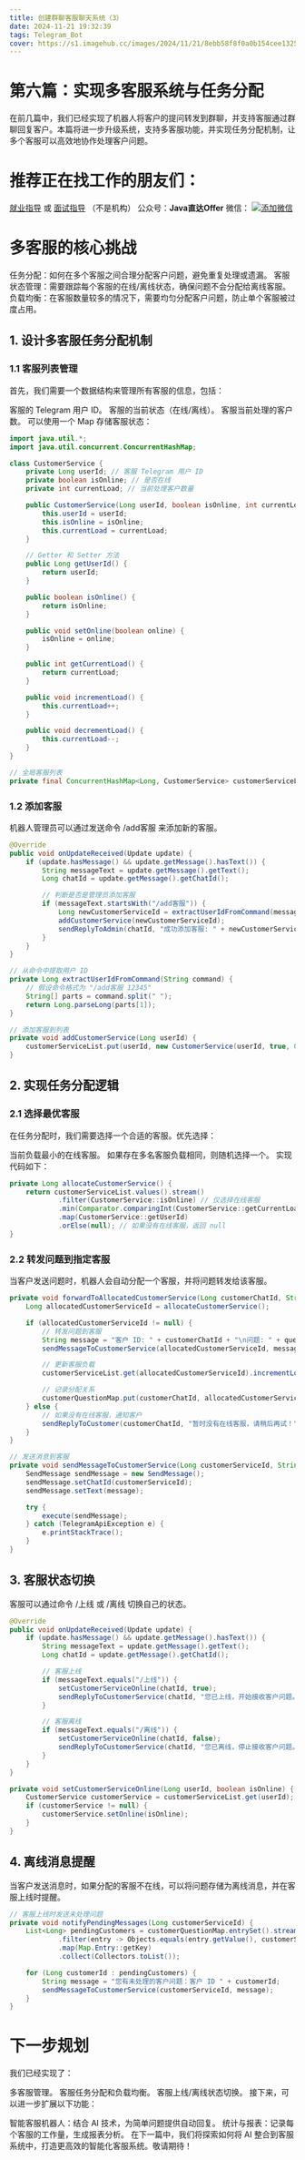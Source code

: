 ```yaml
---
title: 创建群聊客服聊天系统（3）
date: 2024-11-21 19:32:39
tags: Telegram_Bot
cover: https://s1.imagehub.cc/images/2024/11/21/8ebb58f8f0a0b154cee1325a1f390106.jpg
---
```

# 第六篇：实现多客服系统与任务分配
在前几篇中，我们已经实现了机器人将客户的提问转发到群聊，并支持客服通过群聊回复客户。本篇将进一步升级系统，支持多客服功能，并实现任务分配机制，让多个客服可以高效地协作处理客户问题。

# 推荐正在找工作的朋友们：
[就业指导](https://github.com/zlf521000/JavaOfferToYou)   或 [面试指导](https://gitee.com/luffy521000/JavaOfferToYou) （不是机构）
公众号：**Java直达Offer**
微信：
[![添加微信](https://s1.imagehub.cc/images/2024/11/10/32be5f45c45cf77547ca4b1315febf1d.th.jpg)](https://www.imagehub.cc/image/wechatCode.C09gn4)

# 多客服的核心挑战
任务分配：如何在多个客服之间合理分配客户问题，避免重复处理或遗漏。
客服状态管理：需要跟踪每个客服的在线/离线状态，确保问题不会分配给离线客服。
负载均衡：在客服数量较多的情况下，需要均匀分配客户问题，防止单个客服被过度占用。
## 1. 设计多客服任务分配机制
### 1.1 客服列表管理
首先，我们需要一个数据结构来管理所有客服的信息，包括：

客服的 Telegram 用户 ID。
客服的当前状态（在线/离线）。
客服当前处理的客户数。
可以使用一个 Map 存储客服状态：

```java
import java.util.*;
import java.util.concurrent.ConcurrentHashMap;

class CustomerService {
    private Long userId; // 客服 Telegram 用户 ID
    private boolean isOnline; // 是否在线
    private int currentLoad; // 当前处理客户数量

    public CustomerService(Long userId, boolean isOnline, int currentLoad) {
        this.userId = userId;
        this.isOnline = isOnline;
        this.currentLoad = currentLoad;
    }

    // Getter 和 Setter 方法
    public Long getUserId() {
        return userId;
    }

    public boolean isOnline() {
        return isOnline;
    }

    public void setOnline(boolean online) {
        isOnline = online;
    }

    public int getCurrentLoad() {
        return currentLoad;
    }

    public void incrementLoad() {
        this.currentLoad++;
    }

    public void decrementLoad() {
        this.currentLoad--;
    }
}

// 全局客服列表
private final ConcurrentHashMap<Long, CustomerService> customerServiceList = new ConcurrentHashMap<>();

```
### 1.2 添加客服
机器人管理员可以通过发送命令 /add客服 来添加新的客服。

```java
@Override
public void onUpdateReceived(Update update) {
    if (update.hasMessage() && update.getMessage().hasText()) {
        String messageText = update.getMessage().getText();
        Long chatId = update.getMessage().getChatId();

        // 判断是否是管理员添加客服
        if (messageText.startsWith("/add客服")) {
            Long newCustomerServiceId = extractUserIdFromCommand(messageText);
            addCustomerService(newCustomerServiceId);
            sendReplyToAdmin(chatId, "成功添加客服: " + newCustomerServiceId);
        }
    }
}

// 从命令中提取用户 ID
private Long extractUserIdFromCommand(String command) {
    // 假设命令格式为 "/add客服 12345"
    String[] parts = command.split(" ");
    return Long.parseLong(parts[1]);
}

// 添加客服到列表
private void addCustomerService(Long userId) {
    customerServiceList.put(userId, new CustomerService(userId, true, 0));
}

```
## 2. 实现任务分配逻辑
### 2.1 选择最优客服
在任务分配时，我们需要选择一个合适的客服。优先选择：

当前负载最小的在线客服。
如果存在多名客服负载相同，则随机选择一个。
实现代码如下：

```java
private Long allocateCustomerService() {
    return customerServiceList.values().stream()
            .filter(CustomerService::isOnline) // 仅选择在线客服
            .min(Comparator.comparingInt(CustomerService::getCurrentLoad)) // 按负载升序排序
            .map(CustomerService::getUserId)
            .orElse(null); // 如果没有在线客服，返回 null
}

```
### 2.2 转发问题到指定客服
当客户发送问题时，机器人会自动分配一个客服，并将问题转发给该客服。

```java
private void forwardToAllocatedCustomerService(Long customerChatId, String question) {
    Long allocatedCustomerServiceId = allocateCustomerService();

    if (allocatedCustomerServiceId != null) {
        // 转发问题到客服
        String message = "客户 ID: " + customerChatId + "\n问题: " + question;
        sendMessageToCustomerService(allocatedCustomerServiceId, message);

        // 更新客服负载
        customerServiceList.get(allocatedCustomerServiceId).incrementLoad();

        // 记录分配关系
        customerQuestionMap.put(customerChatId, allocatedCustomerServiceId);
    } else {
        // 如果没有在线客服，通知客户
        sendReplyToCustomer(customerChatId, "暂时没有在线客服，请稍后再试！");
    }
}

// 发送消息到客服
private void sendMessageToCustomerService(Long customerServiceId, String message) {
    SendMessage sendMessage = new SendMessage();
    sendMessage.setChatId(customerServiceId);
    sendMessage.setText(message);

    try {
        execute(sendMessage);
    } catch (TelegramApiException e) {
        e.printStackTrace();
    }
}

```
## 3. 客服状态切换
客服可以通过命令 /上线 或 /离线 切换自己的状态。

```java
@Override
public void onUpdateReceived(Update update) {
    if (update.hasMessage() && update.getMessage().hasText()) {
        String messageText = update.getMessage().getText();
        Long chatId = update.getMessage().getChatId();

        // 客服上线
        if (messageText.equals("/上线")) {
            setCustomerServiceOnline(chatId, true);
            sendReplyToCustomerService(chatId, "您已上线，开始接收客户问题。");
        }

        // 客服离线
        if (messageText.equals("/离线")) {
            setCustomerServiceOnline(chatId, false);
            sendReplyToCustomerService(chatId, "您已离线，停止接收客户问题。");
        }
    }
}

private void setCustomerServiceOnline(Long userId, boolean isOnline) {
    CustomerService customerService = customerServiceList.get(userId);
    if (customerService != null) {
        customerService.setOnline(isOnline);
    }
}

```
## 4. 离线消息提醒
当客户发送消息时，如果分配的客服不在线，可以将问题存储为离线消息，并在客服上线时提醒。

```java
// 客服上线时发送未处理问题
private void notifyPendingMessages(Long customerServiceId) {
    List<Long> pendingCustomers = customerQuestionMap.entrySet().stream()
            .filter(entry -> Objects.equals(entry.getValue(), customerServiceId))
            .map(Map.Entry::getKey)
            .collect(Collectors.toList());

    for (Long customerId : pendingCustomers) {
        String message = "您有未处理的客户问题：客户 ID " + customerId;
        sendMessageToCustomerService(customerServiceId, message);
    }
}

```
# 下一步规划
我们已经实现了：

多客服管理。
客服任务分配和负载均衡。
客服上线/离线状态切换。
接下来，可以进一步扩展以下功能：

智能客服机器人：结合 AI 技术，为简单问题提供自动回复。
统计与报表：记录每个客服的工作量，生成报表分析。
在下一篇中，我们将探索如何将 AI 整合到客服系统中，打造更高效的智能化客服系统。敬请期待！